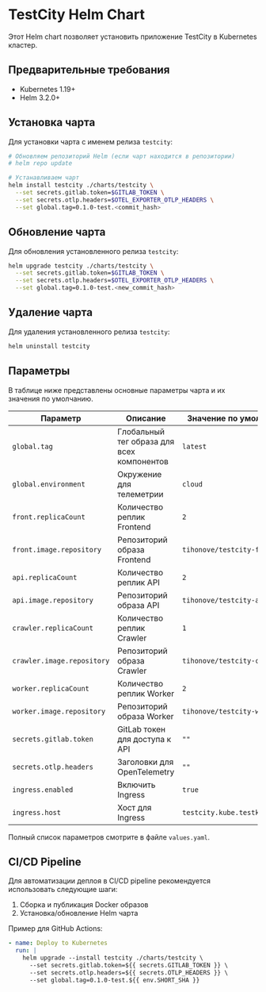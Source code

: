 # TestCity Helm Chart

Этот Helm chart позволяет установить приложение TestCity в Kubernetes кластер.

## Предварительные требования

- Kubernetes 1.19+
- Helm 3.2.0+

## Установка чарта

Для установки чарта с именем релиза `testcity`:

```bash
# Обновляем репозиторий Helm (если чарт находится в репозитории)
# helm repo update

# Устанавливаем чарт
helm install testcity ./charts/testcity \
  --set secrets.gitlab.token=$GITLAB_TOKEN \
  --set secrets.otlp.headers=$OTEL_EXPORTER_OTLP_HEADERS \
  --set global.tag=0.1.0-test.<commit_hash>
```

## Обновление чарта

Для обновления установленного релиза `testcity`:

```bash
helm upgrade testcity ./charts/testcity \
  --set secrets.gitlab.token=$GITLAB_TOKEN \
  --set secrets.otlp.headers=$OTEL_EXPORTER_OTLP_HEADERS \
  --set global.tag=0.1.0-test.<new_commit_hash>
```

## Удаление чарта

Для удаления установленного релиза `testcity`:

```bash
helm uninstall testcity
```

## Параметры

В таблице ниже представлены основные параметры чарта и их значения по умолчанию.

| Параметр | Описание | Значение по умолчанию |
|-----|-----|-----|
| `global.tag` | Глобальный тег образа для всех компонентов | `latest` |
| `global.environment` | Окружение для телеметрии | `cloud` |
| `front.replicaCount` | Количество реплик Frontend | `2` |
| `front.image.repository` | Репозиторий образа Frontend | `tihonove/testcity-front` |
| `api.replicaCount` | Количество реплик API | `2` |
| `api.image.repository` | Репозиторий образа API | `tihonove/testcity-api` |
| `crawler.replicaCount` | Количество реплик Crawler | `1` |
| `crawler.image.repository` | Репозиторий образа Crawler | `tihonove/testcity-crawler` |
| `worker.replicaCount` | Количество реплик Worker | `2` |
| `worker.image.repository` | Репозиторий образа Worker | `tihonove/testcity-worker` |
| `secrets.gitlab.token` | GitLab токен для доступа к API | `""` |
| `secrets.otlp.headers` | Заголовки для OpenTelemetry | `""` |
| `ingress.enabled` | Включить Ingress | `true` |
| `ingress.host` | Хост для Ingress | `testcity.kube.testkontur.ru` |

Полный список параметров смотрите в файле `values.yaml`.

## CI/CD Pipeline

Для автоматизации деплоя в CI/CD pipeline рекомендуется использовать следующие шаги:

1. Сборка и публикация Docker образов
2. Установка/обновление Helm чарта

Пример для GitHub Actions:

```yaml
- name: Deploy to Kubernetes
  run: |
    helm upgrade --install testcity ./charts/testcity \
      --set secrets.gitlab.token=${{ secrets.GITLAB_TOKEN }} \
      --set secrets.otlp.headers=${{ secrets.OTLP_HEADERS }} \
      --set global.tag=0.1.0-test.${{ env.SHORT_SHA }}
```
